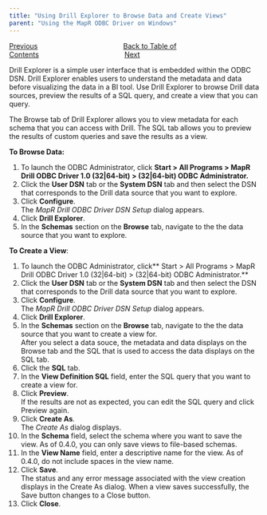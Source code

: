 ```yaml
---
title: "Using Drill Explorer to Browse Data and Create Views"
parent: "Using the MapR ODBC Driver on Windows"
---
```

[Previous](/docs/tableau-examples)<code>&nbsp;&nbsp;&nbsp;&nbsp;&nbsp;&nbsp;&nbsp;&nbsp;&nbsp;&nbsp;&nbsp;&nbsp;&nbsp;&nbsp;&nbsp;&nbsp;&nbsp;&nbsp;&nbsp;&nbsp;&nbsp;&nbsp;&nbsp;&nbsp;</code>[Back to Table of Contents](/docs)<code>&nbsp;&nbsp;&nbsp;&nbsp;&nbsp;&nbsp;&nbsp;&nbsp;&nbsp;&nbsp;&nbsp;&nbsp;&nbsp;&nbsp;&nbsp;&nbsp;&nbsp;&nbsp;&nbsp;&nbsp;&nbsp;&nbsp;&nbsp;&nbsp;</code>[Next](/docs/query-data)

Drill Explorer is a simple user interface that is embedded within the ODBC
DSN. Drill Explorer enables users to understand the metadata and data before
visualizing the data in a BI tool. Use Drill Explorer to browse Drill data
sources, preview the results of a SQL query, and create a view that you can
query.

The Browse tab of Drill Explorer allows you to view metadata for each schema
that you can access with Drill. The SQL tab allows you to preview the results
of custom queries and save the results as a view.

**To Browse Data:**

  1. To launch the ODBC Administrator, click **Start > All Programs > MapR Drill ODBC Driver 1.0 (32|64-bit) > (32|64-bit) ODBC Administrator.**
  2. Click the **User DSN** tab or the **System DSN** tab and then select the DSN that corresponds to the Drill data source that you want to explore.
  3. Click **Configure**.  
     The _MapR Drill ODBC Driver DSN Setup_ dialog appears.
  4. Click **Drill Explorer**.
  5. In the **Schemas** section on the **Browse** tab, navigate to the the data source that you want to explore.

**To Create a View**:

  1. To launch the ODBC Administrator, click** Start > All Programs > MapR Drill ODBC Driver 1.0 (32|64-bit) > (32|64-bit) ODBC Administrator.**
  2. Click the **User DSN** tab or the **System DSN** tab and then select the DSN that corresponds to the Drill data source that you want to explore.
  3. Click **Configure**.  
     The _MapR Drill ODBC Driver DSN Setup_ dialog appears.
  4. Click **Drill Explorer**.
  5. In the **Schemas** section on the **Browse** tab, navigate to the the data source that you want to create a view for.  
     After you select a data souce, the metadata and data displays on the Browse tab and the SQL that is used to access the data displays on the SQL tab.
  6. Click the **SQL** tab.
  7. In the **View Definition SQL** field, enter the SQL query that you want to create a view for.
  8. Click **Preview**.   
      If the results are not as expected, you can edit the SQL query and click
Preview again.
  9. Click **Create As**.  
     The _Create As_ dialog displays.
  10. In the **Schema** field, select the schema where you want to save the view.
      As of 0.4.0, you can only save views to file-based schemas.
  11. In the **View Name** field, enter a descriptive name for the view.
      As of 0.4.0, do not include spaces in the view name.
  12. Click **Save**.   
      The status and any error message associated with the view creation displays in
the Create As dialog. When a view saves successfully, the Save button changes
to a Close button.
  13. Click **Close**.

